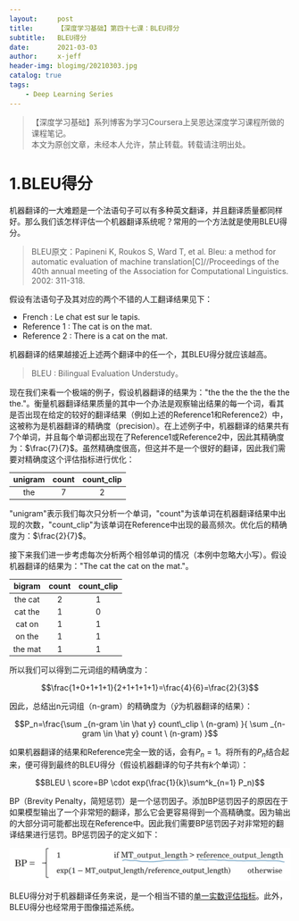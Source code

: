 ```yaml
---
layout:     post
title:      【深度学习基础】第四十七课：BLEU得分
subtitle:   BLEU得分
date:       2021-03-03
author:     x-jeff
header-img: blogimg/20210303.jpg
catalog: true
tags:
    - Deep Learning Series
---
```

>【深度学习基础】系列博客为学习Coursera上吴恩达深度学习课程所做的课程笔记。  
>本文为原创文章，未经本人允许，禁止转载。转载请注明出处。

# 1.BLEU得分

机器翻译的一大难题是一个法语句子可以有多种英文翻译，并且翻译质量都同样好。那么我们该怎样评估一个机器翻译系统呢？常用的一个方法就是使用BLEU得分。

>BLEU原文：Papineni K, Roukos S, Ward T, et al. Bleu: a method for automatic evaluation of machine translation[C]//Proceedings of the 40th annual meeting of the Association for Computational Linguistics. 2002: 311-318.

假设有法语句子及其对应的两个不错的人工翻译结果见下：

* French : Le chat est sur le tapis.
* Reference 1 : The cat is on the mat.
* Reference 2 : There is a cat on the mat.

机器翻译的结果越接近上述两个翻译中的任一个，其BLEU得分就应该越高。

>BLEU : Bilingual Evaluation Understudy。

现在我们来看一个极端的例子，假设机器翻译的结果为："the the the the the the the."。衡量机器翻译结果质量的其中一个办法是观察输出结果的每一个词，看其是否出现在给定的较好的翻译结果（例如上述的Reference1和Reference2）中，这被称为是机器翻译的精确度（precision）。在上述例子中，机器翻译的结果共有7个单词，并且每个单词都出现在了Reference1或Reference2中，因此其精确度为：$\frac{7}{7}$。虽然精确度很高，但这并不是一个很好的翻译，因此我们需要对精确度这个评估指标进行优化：

|unigram|count|count_clip|
|:-:|:-:|:-:|
|the|7|2|

"unigram"表示我们每次只分析一个单词，"count"为该单词在机器翻译结果中出现的次数，"count_clip"为该单词在Reference中出现的最高频次。优化后的精确度为：$\frac{2}{7}$。

接下来我们进一步考虑每次分析两个相邻单词的情况（本例中忽略大小写）。假设机器翻译的结果为："The cat the cat on the mat."。

|bigram|count|count_clip|
|:-:|:-:|:-:|
|the cat|2|1|
|cat the|1|0|
|cat on|1|1|
|on the|1|1|
|the mat|1|1|

所以我们可以得到二元词组的精确度为：

$$\frac{1+0+1+1+1}{2+1+1+1+1}=\frac{4}{6}=\frac{2}{3}$$

因此，总结出n元词组（n-gram）的精确度为（$\hat y$为机器翻译的结果）：

$$P_n=\frac{\sum _{n-gram \in \hat y} count\_clip \  (n-gram) }{ \sum _{n-gram \in \hat y} count \  (n-gram) }$$

如果机器翻译的结果和Reference完全一致的话，会有$P_n=1$。将所有的$P_n$结合起来，便可得到最终的BLEU得分（假设机器翻译的句子共有$k$个单词）：

$$BLEU \  score=BP \cdot exp(\frac{1}{k}\sum^k_{n=1} P_n)$$

BP（Brevity Penalty，简短惩罚）是一个惩罚因子。添加BP惩罚因子的原因在于如果模型输出了一个非常短的翻译，那么它会更容易得到一个高精确度。因为输出的大部分词可能都出现在Reference中。因此我们需要BP惩罚因子对非常短的翻译结果进行惩罚。BP惩罚因子的定义如下：

![](https://github.com/x-jeff/BlogImage/raw/master/DeepLearningSeries/Lesson47/47x1.png)

BLEU得分对于机器翻译任务来说，是一个相当不错的[单一实数评估指标](http://shichaoxin.com/2020/06/07/深度学习基础-第二十六课-机器学习策略-上/#31单一数字评估指标)。此外，BLEU得分也经常用于图像描述系统。